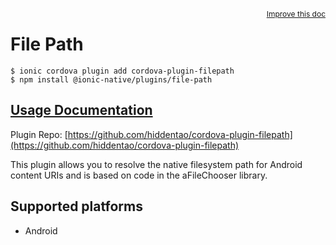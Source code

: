 <a style="float:right;font-size:12px;" href="http://github.com/danielsogl/awesome-cordova-plugins/edit/master/src/@awesome-cordova-plugins/plugins/file-path/index.ts#L3">
  Improve this doc
</a>

# File Path

```
$ ionic cordova plugin add cordova-plugin-filepath
$ npm install @ionic-native/plugins/file-path
```

## [Usage Documentation](https://ionicframework.com/docs/native/file-path/)

Plugin Repo: [https://github.com/hiddentao/cordova-plugin-filepath](https://github.com/hiddentao/cordova-plugin-filepath)

This plugin allows you to resolve the native filesystem path for Android content URIs and is based on code in the aFileChooser library.

## Supported platforms

- Android
  


